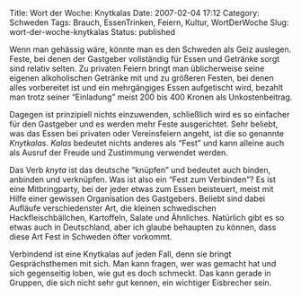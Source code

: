 Title: Wort der Woche: Knytkalas
Date: 2007-02-04 17:12
Category: Schweden
Tags: Brauch, EssenTrinken, Feiern, Kultur, WortDerWoche
Slug: wort-der-woche-knytkalas
Status: published

Wenn man gehässig wäre, könnte man es den Schweden als Geiz auslegen.
Feste, bei denen der Gastgeber vollständig für Essen und Getränke sorgt
sind relativ selten. Zu privaten Feiern bringt man üblicherweise seine
eigenen alkoholischen Getränke mit und zu größeren Festen, bei denen
alles vorbereitet ist und ein mehrgängiges Essen aufgetischt wird,
bezahlt man trotz seiner “Einladung” meist 200 bis 400 Kronen als
Unkostenbeitrag.

Dagegen ist prinzipiell nichts einzuwenden, schließlich wird es so
einfacher für den Gastgeber und es werden mehr Feste ausgerichtet. Sehr
beliebt, was das Essen bei privaten oder Vereinsfeiern angeht, ist die
so genannte *Knytkalas*. *Kalas* bedeutet nichts anderes als “Fest” und
kann alleine auch als Ausruf der Freude und Zustimmung verwendet werden.

Das Verb *knyta* ist das deutsche “knüpfen” und bedeutet auch binden,
anbinden und verknüpfen. Was ist also ein “Fest zum Verbinden”? Es ist
eine Mitbringparty, bei der jeder etwas zum Essen beisteuert, meist mit
Hilfe einer gewissen Organisation des Gastgebers. Beliebt sind dabei
Aufläufe verschiedenster Art, die kleinen schwedischen
Hackfleischbällchen, Kartoffeln, Salate und Ähnliches. Natürlich gibt es
so etwas auch in Deutschland, aber ich glaube behaupten zu können, dass
diese Art Fest in Schweden öfter vorkommt.

Verbindend ist eine Knytkalas auf jeden Fall, denn sie bringt
Gesprächsthemen mit sich. Man kann fragen, wer was gemacht hat und sich
gegenseitig loben, wie gut es doch schmeckt. Das kann gerade in Gruppen,
die sich nicht sehr gut kennen, ein wichtiger Eisbrecher sein.

